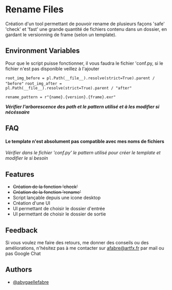 
# Rename Files

Création d'un tool permettant de pouvoir rename de plusieurs façons 'safe' 'check' et 'fast' une grande quantité de fichiers contenu dans un dossier, en gardant le versionning de frame (selon un template).


## Environment Variables

Pour que le script puisse fonctionner, il vous faudra le fichier 'conf.py, si le fichier n'est pas disponible veillez à l'ajouter

`root_img_before = pl.Path(__file__).resolve(strict=True).parent / "before"`
`root_img_after = pl.Path(__file__).resolve(strict=True).parent / "after"`

`rename_pattern = r"{name}.{version}.{frame}.exr"`

***Vérifier l'arborescence des path et le pattern utilisé et à les modifier si nécéssaire***


## FAQ

#### Le template n'est absolument pas compatible avec mes noms de fichiers

*Vérifier dans le fichier 'conf.py' le pattern utilisé pour créer le template et modifier le si besoin*


## Features

- ~~Création de la fonction 'check'~~
- ~~Création de la fonction 'rename'~~
- Script lançable depuis une icone desktop
- Création d'une UI
- UI permettant de choisir le dossier d'entrée
- UI permettant de choisir le dossier de sortie



## Feedback

Si vous voulez me faire des retours,  me donner des conseils ou des améliorations, n'hésitez pas à me contacter sur afabre@artfx.fr par mail ou pas Google Chat


## Authors

- [@abygaellefabre](https://github.com/Ayaee)

